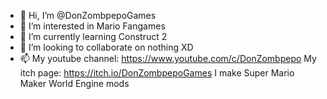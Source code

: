 - 👋 Hi, I’m @DonZombpepoGames
- 👀 I’m interested in Mario Fangames
- 🌱 I’m currently learning Construct 2
- 💞️ I’m looking to collaborate on nothing XD
- 📫 My youtube channel: https://www.youtube.com/c/DonZombpepo
My itch page: https://itch.io/DonZombpepoGames
I make Super Mario Maker World Engine mods

<!---
DonZombpepoGames/DonZombpepoGames is a ✨ special ✨ repository because its `README.md` (this file) appears on your GitHub profile.
You can click the Preview link to take a look at your changes.
--->
